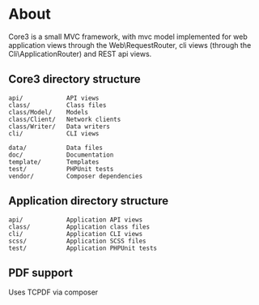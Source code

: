 # About

Core3 is a small MVC framework, with mvc model implemented for
web application views through the Web\RequestRouter, cli views
(through the Cli\ApplicationRouter) and REST api views.


## Core3 directory structure

    api/            API views
    class/          Class files
    class/Model/    Models
    class/Client/   Network clients
    class/Writer/   Data writers
    cli/            CLI views

    data/           Data files
    doc/            Documentation
    template/       Templates
    test/           PHPUnit tests
    vendor/         Composer dependencies


## Application directory structure

    api/            Application API views
    class/          Application class files
    cli/            Application CLI views
    scss/           Application SCSS files
    test/           Application PHPUnit tests


## PDF support

Uses TCPDF via composer
